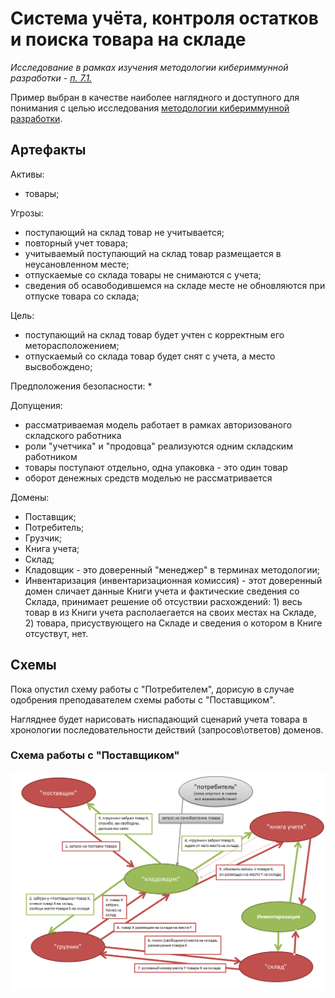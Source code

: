 # Система учёта, контроля остатков и поиска товара на складе

_Исследование в рамках изучения методологии кибериммунной разработки - [п. 7.1.](https://github.com/sergey-sobolev/cyberimmune-systems/wiki/%D0%98%D0%B4%D0%B5%D0%B8-%D0%B4%D0%BB%D1%8F-%D1%83%D1%87%D0%B5%D0%B1%D0%BD%D1%8B%D1%85-%D0%BF%D1%80%D0%B8%D0%BC%D0%B5%D1%80%D0%BE%D0%B2)_  

Пример выбран в качестве наиболее наглядного и доступного для понимания с целью исследования [методологии кибериммунной разработки](https://github.com/sergey-sobolev/cyberimmune-systems/wiki/).
 
## Артефакты

Активы: 
* товары;

Угрозы: 
* поступающий на склад товар не учитывается;
* повторный учет товара;
* учитываемый поступающий на склад товар размещается в неусановленном месте;
* отпускаемые со склада товары не снимаются с учета;
* сведения об осавободившемся на складе месте не обновляются при отпуске товара со склада;

Цель:
* поступающий на склад товар будет учтен с корректным его меторасположением;
* отпускаемый со склада товар будет снят с учета, а место высвобождено;

Предположения безопасности:
*

Допущения:
* рассматриваемая модель работает в рамках авторизованого складского работника
* роли "учетчика" и "продовца" реализуются одним складским работником
* товары поступают отдельно, одна упаковка - это один товар
* оборот денежных средств моделью не рассматривается 

Домены:
* Поставщик;
* Потребитель;
* Грузчик;
* Книга учета;
* Склад;
* Кладовщик - это доверенный "менеджер" в терминах методологии;
* Инвентаризация (инвентаризационная комиссия) - этот доверенный домен сличает данные Книги учета и фактические сведения со Склада, принимает решение об отсуствии расхождений: 1) весь товар в из Книги учета располаегается на своих местах на Складе, 2) товара, присуствующего на Складе и сведения о котором в Книге отсуствут, нет.

## Схемы

Пока опустил схему работы с "Потребителем", дорисую в случае одобрения преподавателем схемы работы с "Поставщиком".

Нагляднее будет нарисовать ниспадающий сценарий учета товара в хронологии последовательности действий (запросов\ответов) доменов.

### Схема работы с "Поставщиком"

![](./README.files/Работа_с_поставщиком.PNG)